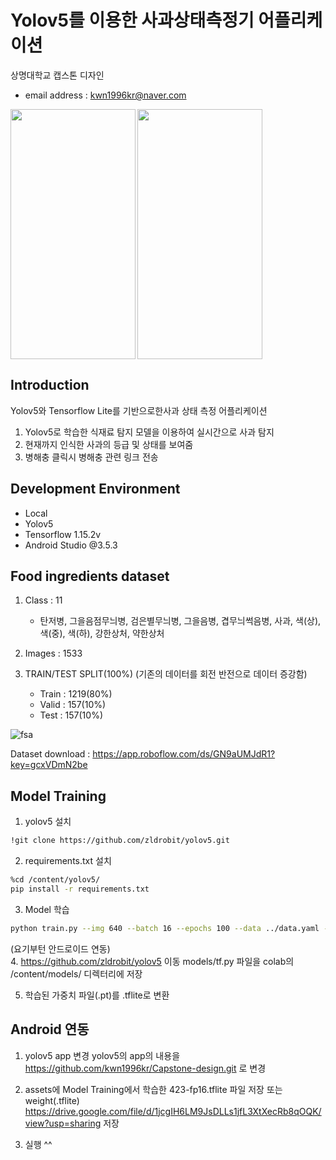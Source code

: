# Yolov5를 이용한 사과상태측정기 어플리케이션
상명대학교 캡스톤 디자인 <br />
- email address : kwn1996kr@naver.com <br />
<img src="https://user-images.githubusercontent.com/78460820/142620626-0122f36b-4a86-4a81-a331-8f1a88304f18.jpg" align="left" width="200" height="400"/>
<img src="https://user-images.githubusercontent.com/78460820/142620657-7a33d871-268a-4edd-aba8-19514e2c942a.jpg" align="center" width="200" height="400"/>

## Introduction
Yolov5와 Tensorflow Lite를 기반으로한사과 상태 측정 어플리케이션
1. Yolov5로 학습한 식재료 탐지 모델을 이용하여 실시간으로 사과 탐지
2. 현재까지 인식한 사과의 등급 및 상태를 보여줌
3. 병해충 클릭시 병해충 관련 링크 전송

## Development Environment
- Local
- Yolov5
- Tensorflow 1.15.2v
- Android Studio @3.5.3

## Food ingredients dataset
1. Class : 11
    - 탄저병, 그을음점무늬병, 검은별무늬병, 그을음병, 겹무늬썩음병, 사과, 색(상), 색(중), 색(하), 강한상처, 약한상처
    

2. Images : 1533
3. TRAIN/TEST SPLIT(100%) (기존의 데이터를 회전 반전으로 데이터 증강함)
    - Train : 1219(80%)
    - Valid : 157(10%)
    - Test : 157(10%)
    
![fsa](https://user-images.githubusercontent.com/78460820/142620555-fe57cbc5-a21f-4496-bc2c-5ab80d9bbf04.png)
    
Dataset download : https://app.roboflow.com/ds/GN9aUMJdR1?key=gcxVDmN2be

## Model Training
1. yolov5 설치
```bash
!git clone https://github.com/zldrobit/yolov5.git
```

2. requirements.txt 설치
```bash
%cd /content/yolov5/
pip install -r requirements.txt
```

3. Model 학습
```bash
python train.py --img 640 --batch 16 --epochs 100 --data ../data.yaml --cfg ./models/yolov5m.yaml --weights yolov5m.pt --name rotten_apple_v4
```

(요기부턴 안드로이드 연동)  
4. https://github.com/zldrobit/yolov5 이동
 models/tf.py 파일을 colab의 /content/models/ 디렉터리에 저장
 
5. 학습된 가중치 파일(.pt)를 .tflite로 변환


## Android 연동
1. yolov5 app 변경
yolov5의 app의 내용을 
https://github.com/kwn1996kr/Capstone-design.git 로 변경

2. assets에 Model Training에서 학습한 423-fp16.tflite 파일 저장
또는 
weight(.tflite) 
https://drive.google.com/file/d/1jcgIH6LM9JsDLLs1jfL3XtXecRb8qOQK/view?usp=sharing 저장

3. 실행 ^^
